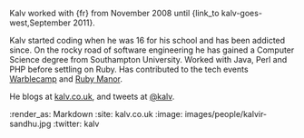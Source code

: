 Kalv worked with {fr} from November 2008 until {link_to kalv-goes-west,September 2011}.

Kalv started coding when he was 16 for his school and has been addicted since. On the rocky road of software engineering he has gained a Computer Science degree from Southampton University. Worked with Java, Perl and PHP before settling on Ruby. Has contributed to the tech events <a href="http://warblecamp.org">Warblecamp</a> and <a href="http://rubymanor.org/">Ruby Manor</a>.

He blogs at [kalv.co.uk](http://kalv.co.uk/), and tweets at [@kalv](http://twitter.com/kalv).

:render_as: Markdown
:site: kalv.co.uk
:image: images/people/kalvir-sandhu.jpg
:twitter: kalv